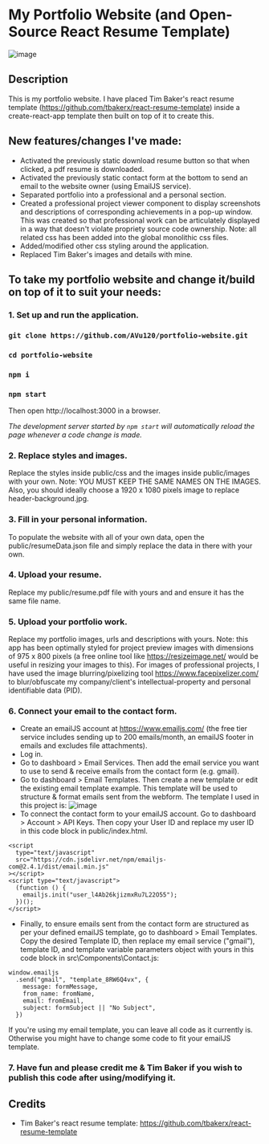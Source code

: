 # My Portfolio Website (and Open-Source React Resume Template)

![image](https://user-images.githubusercontent.com/38395166/85216161-b895ac00-b3c4-11ea-8337-1ee78e3436c1.png)

## Description

This is my portfolio website. I have placed Tim Baker's react resume template (https://github.com/tbakerx/react-resume-template) inside a create-react-app template then built on top of it to create this.

## New features/changes I've made:

- Activated the previously static download resume button so that when clicked, a pdf resume is downloaded.
- Activated the previously static contact form at the bottom to send an email
  to the website owner (using EmailJS service).
- Separated portfolio into a professional and a personal section.
- Created a professional project viewer component to display screenshots and descriptions of corresponding achievements in a pop-up window. This was created so that professional work can be articulately displayed in a way that doesn't violate propriety source code ownership. Note: all related css has been added into the global monolithic css files.
- Added/modified other css styling around the application.
- Replaced Tim Baker's images and details with mine.

## To take my portfolio website and change it/build on top of it to suit your needs:

### 1. Set up and run the application.

### `git clone https://github.com/AVu120/portfolio-website.git`

### `cd portfolio-website`

### `npm i`

### `npm start`

Then open http://localhost:3000 in a browser.

<em>The development server started by `npm start` will automatically reload the page whenever a code change is made.</em>

### 2. Replace styles and images.

Replace the styles inside public/css and the images inside public/images with your own. Note: YOU MUST KEEP THE SAME NAMES ON THE IMAGES. Also, you should ideally choose a 1920 x 1080 pixels image to replace header-background.jpg.

### 3. Fill in your personal information.

To populate the website with all of your own data, open the public/resumeData.json file and simply replace the data in there with your own.

### 4. Upload your resume.

Replace my public/resume.pdf file with yours and and ensure it has the same file name.

### 5. Upload your portfolio work.

Replace my portfolio images, urls and descriptions with yours. Note: this app has been optimally styled for project preview images with dimensions of 975 x 800 pixels (a free online tool like https://resizeimage.net/ would be useful in resizing your images to this). For images of professional projects, I have used the image blurring/pixelizing tool https://www.facepixelizer.com/ to blur/obfuscate my company/client's intellectual-property and personal identifiable data (PID).

### 6. Connect your email to the contact form.

- Create an emailJS account at https://www.emailjs.com/ (the free tier service includes sending up to 200 emails/month, an emailJS footer in emails and excludes file attachments).
- Log in.
- Go to dashboard > Email Services. Then add the email service you want to use to send & receive emails from the contact form (e.g. gmail).
- Go to dashboard > Email Templates. Then create a new template or edit the existing email template example. This template will be used to structure & format emails sent from the webform. The template I used in this project is:
  ![image](https://user-images.githubusercontent.com/38395166/84444815-f177a780-ac85-11ea-8ac1-83996681af9b.png)
- To connect the contact form to your emailJS account. Go to dashboard > Account > API Keys. Then copy your User ID and replace
  my user ID in this code block in public/index.html.

```
<script
  type="text/javascript"
  src="https://cdn.jsdelivr.net/npm/emailjs-com@2.4.1/dist/email.min.js"
></script>
<script type="text/javascript">
  (function () {
    emailjs.init("user_l4Ab26kjizmxRu7L22O55");
  })();
</script>
```

- Finally, to ensure emails sent from the contact form are structured as per your defined emailJS template, go to dashboard > Email Templates. Copy the
  desired Template ID, then replace my email service ("gmail"), template ID, and template variable parameters object with yours in this code block in src\Components\Contact.js:

```
window.emailjs
  .send("gmail", "template_8RW6Q4vx", {
    message: formMessage,
    from_name: fromName,
    email: fromEmail,
    subject: formSubject || "No Subject",
  })
```

If you're using my email template, you can leave all code as it currently is. Otherwise you might have to change some code to fit your emailJS template.

### 7. Have fun and please credit me & Tim Baker if you wish to publish this code after using/modifying it.

## Credits

- Tim Baker's react resume template: https://github.com/tbakerx/react-resume-template
